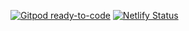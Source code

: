 [![Gitpod ready-to-code](https://img.shields.io/badge/Gitpod-ready--to--code-blue?logo=gitpod)](https://gitpod.io/#https://github.com/sougat818/insignificantbit)
[![Netlify Status](https://api.netlify.com/api/v1/badges/b1140574-7434-48de-8a72-b0986d5f5a2f/deploy-status)](https://app.netlify.com/sites/insignificantbit/deploys)


